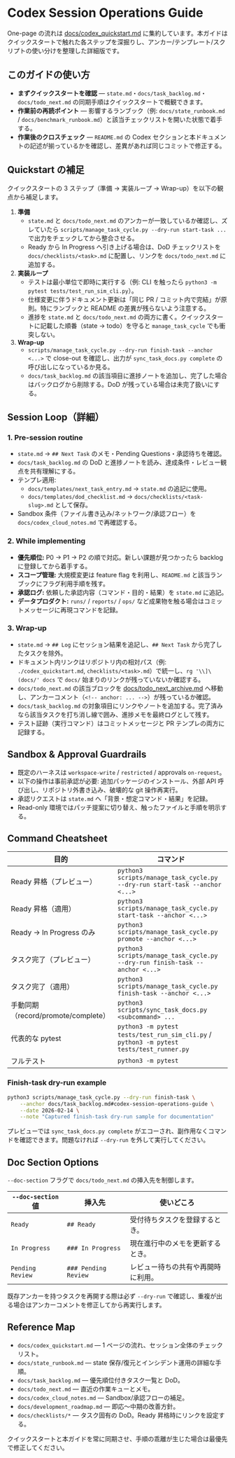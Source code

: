 # Codex Session Operations Guide

One-page の流れは [docs/codex_quickstart.md](codex_quickstart.md) に集約しています。本ガイドはクイックスタートで触れた各ステップを深掘りし、アンカー/テンプレート/スクリプトの使い分けを整理した詳細版です。

## このガイドの使い方
- **まずクイックスタートを確認** — `state.md`・`docs/task_backlog.md`・`docs/todo_next.md` の同期手順はクイックスタートで概観できます。
- **作業前の再読ポイント** — 影響するランブック（例: `docs/state_runbook.md` / `docs/benchmark_runbook.md`）と該当チェックリストを開いた状態で着手する。
- **作業後のクロスチェック** — `README.md` の Codex セクションと本ドキュメントの記述が揃っているかを確認し、差異があれば同じコミットで修正する。

## Quickstart の補足
クイックスタートの 3 ステップ（準備 → 実装ループ → Wrap-up）を以下の観点から補足します。

1. **準備**
   - `state.md` と `docs/todo_next.md` のアンカーが一致しているか確認し、ズレていたら `scripts/manage_task_cycle.py --dry-run start-task ...` で出力をチェックしてから整合させる。
   - Ready から In Progress へ引き上げる場合は、DoD チェックリストを `docs/checklists/<task>.md` に配置し、リンクを `docs/todo_next.md` に追加する。
2. **実装ループ**
   - テストは最小単位で即時に実行する（例: CLI を触ったら `python3 -m pytest tests/test_run_sim_cli.py`）。
   - 仕様変更に伴うドキュメント更新は「同じ PR / コミット内で完結」が原則。特にランブックと README の差異が残らないよう注意する。
   - 進捗を `state.md` と `docs/todo_next.md` の両方に書く。クイックスタートに記載した順番（state → todo）を守ると `manage_task_cycle` でも衝突しない。
3. **Wrap-up**
   - `scripts/manage_task_cycle.py --dry-run finish-task --anchor <...>` で close-out を確認し、出力が `sync_task_docs.py complete` の呼び出しになっているか見る。
   - `docs/task_backlog.md` の該当項目に進捗ノートを追加し、完了した場合はバックログから削除する。DoD が残っている場合は未完了扱いにする。

## Session Loop（詳細）

### <a id="pre-session-routine"></a>1. Pre-session routine
- `state.md` → `## Next Task` のメモ・Pending Questions・承認待ちを確認。
- `docs/task_backlog.md` の DoD と進捗ノートを読み、達成条件・レビュー観点を共有理解にする。
- テンプレ適用:
  - `docs/templates/next_task_entry.md` → `state.md` の追記に使用。
  - `docs/templates/dod_checklist.md` → `docs/checklists/<task-slug>.md` として保存。
- Sandbox 条件（ファイル書き込み/ネットワーク/承認フロー）を `docs/codex_cloud_notes.md` で再確認する。

### 2. While implementing
- **優先順位:** P0 → P1 → P2 の順で対応。新しい課題が見つかったら backlog に登録してから着手する。
- **スコープ管理:** 大規模変更は feature flag を利用し、`README.md` と該当ランブックにフラグ利用手順を残す。
- **承認ログ:** 依頼した承認内容（コマンド・目的・結果）を `state.md` に追記。
- **データプロダクト:** `runs/` / `reports/` / `ops/` など成果物を触る場合はコミットメッセージに再現コマンドを記録。

### 3. Wrap-up
- `state.md` → `## Log` にセッション結果を追記し、`## Next Task` から完了したタスクを除外。
- ドキュメント内リンクはリポジトリ内の相対パス（例: `./codex_quickstart.md`, `checklists/<task>.md`）で統一し、`rg '\\]\(docs/' docs` で `docs/` 始まりのリンクが残っていないか確認する。
- `docs/todo_next.md` の該当ブロックを [docs/todo_next_archive.md](./todo_next_archive.md) へ移動し、アンカーコメント（`<!-- anchor: ... -->`）が残っているか確認。
- `docs/task_backlog.md` の対象項目にリンクやノートを追加する。完了済みなら該当タスクを打ち消し線で囲み、進捗メモを最終ログとして残す。
- テスト証跡（実行コマンド）はコミットメッセージと PR テンプレの両方に記録する。

## Sandbox & Approval Guardrails
- 既定のハーネスは `workspace-write` / `restricted` / approvals `on-request`。
- 以下の操作は事前承認が必要: 追加パッケージのインストール、外部 API 呼び出し、リポジトリ外書き込み、破壊的な git 操作再実行。
- 承認リクエストは `state.md` へ「背景・想定コマンド・結果」を記録。
- Read-only 環境ではパッチ提案に切り替え、触ったファイルと手順を明示する。

## Command Cheatsheet

| 目的 | コマンド |
| --- | --- |
| Ready 昇格（プレビュー） | `python3 scripts/manage_task_cycle.py --dry-run start-task --anchor <...>` |
| Ready 昇格（適用） | `python3 scripts/manage_task_cycle.py start-task --anchor <...>` |
| Ready → In Progress のみ | `python3 scripts/manage_task_cycle.py promote --anchor <...>` |
| タスク完了（プレビュー） | `python3 scripts/manage_task_cycle.py --dry-run finish-task --anchor <...>` |
| タスク完了（適用） | `python3 scripts/manage_task_cycle.py finish-task --anchor <...>` |
| 手動同期（record/promote/complete） | `python3 scripts/sync_task_docs.py <subcommand> ...` |
| 代表的な pytest | `python3 -m pytest tests/test_run_sim_cli.py` / `python3 -m pytest tests/test_runner.py` |
| フルテスト | `python3 -m pytest` |

### Finish-task dry-run example

```bash
python3 scripts/manage_task_cycle.py --dry-run finish-task \
    --anchor docs/task_backlog.md#codex-session-operations-guide \
    --date 2026-02-14 \
    --note "Captured finish-task dry-run sample for documentation"
```

プレビューでは `sync_task_docs.py complete` がエコーされ、副作用なくコマンドを確認できます。問題なければ `--dry-run` を外して実行してください。

## <a id="doc-section-options"></a>Doc Section Options

`--doc-section` フラグで `docs/todo_next.md` の挿入先を制御します。

| `--doc-section` 値 | 挿入先 | 使いどころ |
| --- | --- | --- |
| `Ready` | `## Ready` | 受付待ちタスクを登録するとき。
| `In Progress` | `### In Progress` | 現在進行中のメモを更新するとき。
| `Pending Review` | `### Pending Review` | レビュー待ちの共有や再開時に利用。

既存アンカーを持つタスクを再開する際は必ず `--dry-run` で確認し、重複が出る場合はアンカーコメントを修正してから再実行します。

## Reference Map
- `docs/codex_quickstart.md` — 1 ページの流れ、セッション全体のチェックリスト。
- `docs/state_runbook.md` — state 保存/復元とインシデント運用の詳細な手順。
- `docs/task_backlog.md` — 優先順位付きタスク一覧と DoD。
- `docs/todo_next.md` — 直近の作業キューとメモ。
- `docs/codex_cloud_notes.md` — Sandbox/承認フローの補足。
- `docs/development_roadmap.md` — 即応〜中期の改善方針。
- `docs/checklists/*` — タスク固有の DoD。Ready 昇格時にリンクを設定する。

クイックスタートと本ガイドを常に同期させ、手順の乖離が生じた場合は最優先で修正してください。
